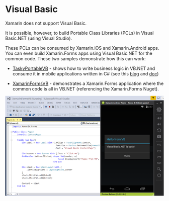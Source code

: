 Visual Basic
============

Xamarin does not support Visual Basic.

It is possible, however, to build Portable Class Libraries (PCLs) in Visual Basic.NET (using Visual Studio).

These PCLs can be consumed by Xamarin.iOS and Xamarin.Android apps. You can even build Xamarin.Forms apps using Visual Basic.NET for the common code. These two samples demonstrate how this can work:

* [TaskyPortableVB](https://github.com/xamarin/mobile-samples/tree/master/VisualBasic/TaskyPortableVB) - shows how to write business logic in VB.NET and consume it in mobile applications written in C# (see this [blog](https://blog.xamarin.com/visual-basic-goes-mobile-with-portable-libraries/) and [doc](http://developer.xamarin.com/guides/cross-platform/application_fundamentals/pcl/portable_visual_basic_net/))

* [XamarinFormsVB](https://github.com/xamarin/mobile-samples/tree/master/VisualBasic/XamarinFormsVB) - demonstrates a Xamarin.Forms application where the common code is all in VB.NET (referencing the Xamarin.Forms Nuget). 

![](https://raw.githubusercontent.com/xamarin/mobile-samples/master/VisualBasic/XamarinFormsVB/Screenshots/demo.png)